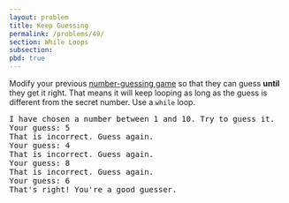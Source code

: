 ```yaml
---
layout: problem
title: Keep Guessing
permalink: /problems/49/
section: While Loops
subsection:
pbd: true
---
```

Modify your previous [number-guessing game](/problems/43) so that they can guess **until** they get it right. 
That means it will keep looping as long as the guess is different from the secret number. 
Use a `while` loop.

<pre class="terminal">
I have chosen a number between 1 and 10. Try to guess it.
Your guess: <kbd>5</kbd>
That is incorrect. Guess again.
Your guess: <kbd>4</kbd>
That is incorrect. Guess again.
Your guess: <kbd>8</kbd>
That is incorrect. Guess again.
Your guess: <kbd>6</kbd>
That's right! You're a good guesser.
</pre>